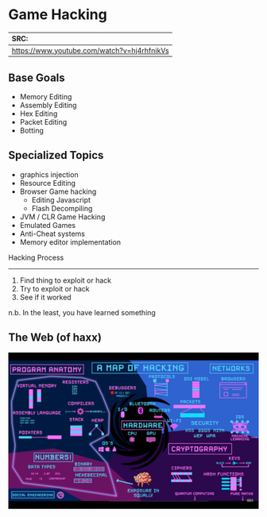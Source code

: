 # Game Hacking

|SRC:
|:-----
| https://www.youtube.com/watch?v=hj4rhfnikVs

## Base Goals
* Memory Editing
* Assembly Editing 
* Hex Editing
* Packet Editing
* Botting

## Specialized Topics 
* graphics injection
* Resource Editing 
* Browser Game hacking
  * Editing  Javascript
  * Flash Decompiling
* JVM / CLR Game Hacking
* Emulated Games
* Anti-Cheat systems
* Memory editor implementation

Hacking Process
* * * * 
1. Find thing to exploit or hack 
2. Try to exploit or hack 
3. See if it worked

n.b. In the least, you have learned something

## The Web (of haxx)
![](../../oven/gamehackweb.png)


